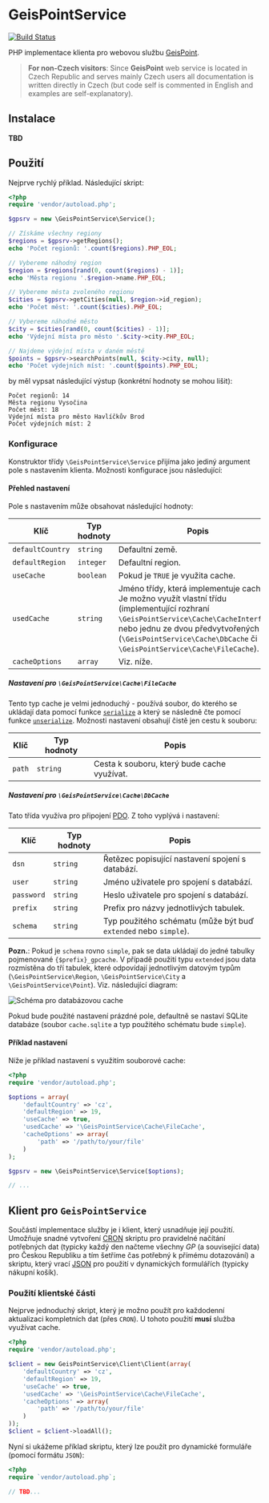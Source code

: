 # GeisPointService

[![Build Status](https://travis-ci.org/ondrejd/GeisPointService.svg)](https://travis-ci.org/ondrejd/GeisPointService)

PHP implementace klienta pro webovou službu [GeisPoint](http://www.geispoint.cz/).

> __For non-Czech visitors__: Since __GeisPoint__ web service is located in Czech Republic and serves mainly Czech users all documentation is written directly in Czech (but code self is commented in English and examples are self-explanatory).


## Instalace

__TBD__

## Použití

Nejprve rychlý příklad. Následující skript:

```php
<?php
require 'vendor/autoload.php';

$gpsrv = new \GeisPointService\Service();

// Získáme všechny regiony
$regions = $gpsrv->getRegions();
echo 'Počet regionů: '.count($regions).PHP_EOL;

// Vybereme náhodný region
$region = $regions[rand(0, count($regions) - 1)];
echo 'Města regionu '.$region->name.PHP_EOL;

// Vybereme města zvoleného regionu
$cities = $gpsrv->getCities(null, $region->id_region);
echo 'Počet měst: '.count($cities).PHP_EOL;

// Vybereme náhodné město
$city = $cities[rand(0, count($cities) - 1)];
echo 'Výdejní místa pro město '.$city->city.PHP_EOL;

// Najdeme výdejní místa v daném městě
$points = $gpsrv->searchPoints(null, $city->city, null);
echo 'Počet výdejních míst: '.count($points).PHP_EOL;
```

by měl vypsat následující výstup (konkrétní hodnoty se mohou lišit):

```
Počet regionů: 14
Města regionu Vysočina
Počet měst: 18
Výdejní místa pro město Havlíčkův Brod
Počet výdejních míst: 2
```

### Konfigurace

Konstruktor třídy `\GeisPointService\Service` přijíma jako jediný argument pole s nastavením klienta. Možnosti konfigurace jsou následující:

#### Přehled nastavení

Pole s nastavením může obsahovat následující hodnoty:

| Klíč             | Typ hodnoty | Popis
|------------------|-------------|------------------
| `defaultCountry` | `string`    | Defaultní země.
| `defaultRegion`  | `integer`   | Defaultní region.
| `useCache`       | `boolean`   | Pokud je `TRUE` je využita cache.
| `usedCache`      | `string`    | Jméno třídy, která implementuje cache. Je možno využít vlastní třídu (implementující rozhraní `\GeisPointService\Cache\CacheInterface`) nebo jednu ze dvou předvytvořených (`\GeisPointService\Cache\DbCache` či `\GeisPointService\Cache\FileCache`).
| `cacheOptions`   | `array`     | Viz. níže.

##### Nastavení pro `\GeisPointService\Cache\FileCache`

Tento typ cache je velmi jednoduchý - používá soubor, do kterého se ukládají data pomocí funkce [`serialize`](http://php.net/manual/en/function.serialize.php) a který se následně čte pomocí funkce  [`unserialize`](http://php.net/manual/en/function.unserialize.php). Možnosti nastavení obsahují čistě jen cestu k souboru:

| Klíč             | Typ hodnoty | Popis
|------------------|-------------|------------------
| `path`           | `string`    | Cesta k souboru, který bude cache využívat.

##### Nastavení pro `\GeisPointService\Cache\DbCache`

Tato třída využíva pro připojení [PDO](http://php.net/manual/en/class.pdo.php). Z toho vyplývá i nastavení:

| Klíč             | Typ hodnoty | Popis
|------------------|-------------|------------------
| `dsn`            | `string`    | Řetězec popisující nastavení spojení s databází.
| `user`           | `string`    | Jméno uživatele pro spojení s databází.
| `password`       | `string`    | Heslo uživatele pro spojení s databází.
| `prefix`         | `string`    | Prefix pro názvy jednotlivých tabulek.
| `schema`         | `string`    | Typ použitého schématu (může být buď `extended` nebo `simple`).

__Pozn.__: Pokud je `schema` rovno `simple`, pak se data ukládají do jedné tabulky pojmenované `{$prefix}_gpcache`. V případě použití typu `extended` jsou data rozmístěna do tří tabulek, které odpovídají jednotlivým datovým typům (`\GeisPointService\Region`, `\GeisPointService\City` a `\GeisPointService\Point`). Viz. následující diagram:

![Schéma pro databázovou cache](https://raw.githubusercontent.com/ondrejd/GeisPointService/master/cache-dbschema.png)

Pokud bude použité nastavení prázdné pole, defaultně se nastaví SQLite databáze (soubor `cache.sqlite` a typ použitého schématu bude `simple`).

#### Příklad nastavení

Níže je příklad nastavení s využitím souborové cache:

```php
<?php
require 'vendor/autoload.php';

$options = array(
	'defaultCountry' => 'cz',
	'defaultRegion' => 19,
	'useCache' => true,
	'usedCache' => '\GeisPointService\Cache\FileCache',
	'cacheOptions' => array(
		'path' => '/path/to/your/file'
	)
);

$gpsrv = new \GeisPointService\Service($options);

// ...
```


## Klient pro `GeisPointService`

Součástí implementace služby je i klient, který usnadňuje její použití. Umožňuje snadné vytvoření [CRON](https://en.wikipedia.org/wiki/Cron) skriptu pro pravidelné načítání potřebných dat (typicky každý den načteme všechny _GP_ (a související data) pro Českou Republiku a tím šetříme čas potřebný k přímému dotazování) a skriptu, který vrací [JSON](http://json.org/) pro použití v dynamických formulářích (typicky nákupní košík).

### Použití klientské části

Nejprve jednoduchý skript, který je možno použít pro každodenní aktualizaci kompletních dat (přes `CRON`). U tohoto použití __musí__ služba využívat cache.

```php
<?php
require 'vendor/autoload.php';

$client = new GeisPointService\Client\Client(array(
	'defaultCountry' => 'cz',
	'defaultRegion' => 19,
	'useCache' => true,
	'usedCache' => '\GeisPointService\Cache\FileCache',
	'cacheOptions' => array(
		'path' => '/path/to/your/file'
	)
));
$client = $client->loadAll();
```

Nyní si ukážeme příklad skriptu, který lze použít pro dynamické formuláře (pomocí formátu `JSON`):

```php
<?php
require `vendor/autoload.php`;

// TBD...

```
